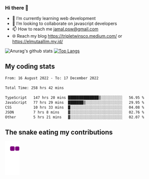 ### Hi there 👋

<!--
**padepokanpenguin/padepokanpenguin** is a ✨ _special_ ✨ repository because its `README.md` (this file) appears on your GitHub profile.
-->

- 🌱 I’m currently learning  web development
- 👯 I’m looking to collaborate on javascript developers
- 📫 How to reach me jamal.psw@gmail.com
- 🌐 Reach my blog https://tripletwinsco.medium.com/ or https://elmutaallim.my.id/

![Anurag's github stats](https://github-readme-stats.vercel.app/api?username=padepokanpenguin&count_private=true&disable_animations=false&show_icons=true&theme=default)
[![Top Langs](https://github-readme-stats.vercel.app/api/top-langs/?username=padepokanpenguin&theme=default&layout=compact)](https://github.com/padepokanpenguin)

## My coding stats

<!--START_SECTION:waka-->

```text
From: 16 August 2022 - To: 17 December 2022

Total Time: 258 hrs 42 mins

TypeScript   147 hrs 20 mins ██████████████▒░░░░░░░░░░   56.95 %
JavaScript   77 hrs 29 mins  ███████▒░░░░░░░░░░░░░░░░░   29.95 %
CSS          10 hrs 33 mins  █░░░░░░░░░░░░░░░░░░░░░░░░   04.08 %
JSON         7 hrs 8 mins    ▓░░░░░░░░░░░░░░░░░░░░░░░░   02.76 %
Other        5 hrs 21 mins   ▓░░░░░░░░░░░░░░░░░░░░░░░░   02.07 %
```

<!--END_SECTION:waka-->


## The snake eating my contributions
![snake gif](https://github.com/padepokanpenguin/padepokanpenguin/blob/output/github-contribution-grid-snake.gif)
